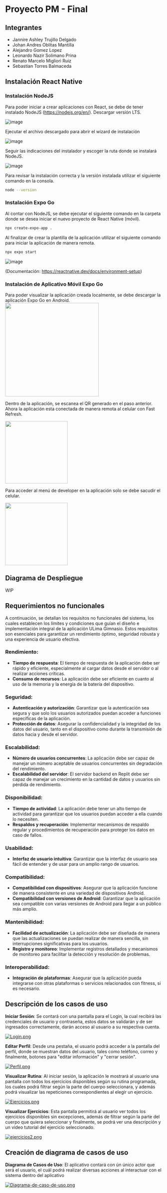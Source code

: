# Proyecto PM - Final

## Integrantes
* Jannire Ashley Trujillo Delgado
* Johan Andres Oblitas Mantilla
* Alejandro Gomez Lopez
* Leonardo Nazir Solimano Prina
* Renato Marcelo Migliori Ruiz 
* Sebastian Torres Balmaceda

## Instalación React Native

### Instalación NodeJS 
Para poder iniciar a crear aplicaciones con React, se debe de tener instalado NodeJS (https://nodejs.org/en/).
Descargar versión LTS. 

![image](https://github.com/Jannire/ProyectoFinalPM-RN/assets/88001855/373c6aca-c4bb-404c-bdca-2f9c98ccd03e)

Ejecutar el archivo descargado para abrir el wizard de instalación

![image](https://github.com/Jannire/ProyectoFinalPM-RN/assets/88001855/6cf697c7-a5f6-4fe7-98e5-bac51187cc9a)

Seguir las indicaciones del instalador y escoger la ruta donde se instalará NodeJS.

![image](https://github.com/Jannire/ProyectoFinalPM-RN/assets/88001855/9fc2d848-abce-48ec-89e8-a1eeb1e6b4d6)

Para revisar la instalación correcta y la versión instalada utilizar el siguiente comando en la consola.
```bash
node --version
```

### Instalación Expo Go
Al contar con NodeJS, se debe ejecutar el siguiente comando en la carpeta donde se desea iniciar el nuevo proyecto de React Native (móvil).

```bash
npx create-expo-app .
```

Al finalizar de crear la plantilla de la aplicación utilizar el siguiente comando para iniciar la aplicación de manera remota.
```bash
npx expo start
```
![image](https://github.com/Jannire/ProyectoFinalPM-RN/assets/88001855/44da0e13-49cf-4a60-b79f-61b74fbc9829)

(Documentación: https://reactnative.dev/docs/environment-setup)

### Instalación de Aplicativo Móvil Expo Go

Para poder visualizar la aplicación creada localmente, se debe descargar la aplicación Expo Go en Android. 
<img src="https://github.com/Jannire/ProyectoFinalPM-RN/assets/88001855/28104b74-7b9a-49e4-8715-cc1a90923ec7"  width="300"/>

Dentro de la aplicación, se escanea el QR generado en el paso anterior. Ahora la aplicación esta conectada de manera remota al celular con Fast Refresh. 

<img src="https://github.com/Jannire/ProyectoFinalPM-RN/assets/88001855/3caa1285-b0d5-4eb0-ad0a-6328719e5846" width="200"/> 

Para acceder al menú de developer en la aplicación solo se debe sacudir el celular.

<img src="https://github.com/Jannire/ProyectoFinalPM-RN/assets/88001855/07ac9a80-3355-49d8-8439-eb0aa4d5b5c6" width="200"/>


## Diagrama de Despliegue
WIP


## Requerimientos no funcionales
A continuación, se detallan los requisitos no funcionales del sistema, los cuales establecen los límites y condiciones que guían el diseño e implementación integral de la aplicación ULima Gimnasio. Estos requisitos son esenciales para garantizar un rendimiento óptimo, seguridad robusta y una experiencia de usuario efectiva.

### Rendimiento:
* **Tiempo de respuesta**: El tiempo de respuesta de la aplicación debe ser rápido y eficiente, especialmente al cargar datos desde el servidor o al realizar acciones críticas.
* **Consumo de recursos**: La aplicación debe ser eficiente en cuanto al uso de la memoria y la energía de la batería del dispositivo.
### Seguridad:
* **Autenticación y autorización**: Garantizar que la autenticación sea segura y que solo los usuarios autorizados puedan acceder a funciones específicas de la aplicación.
* **Protección de datos**: Asegurar la confidencialidad y la integridad de los datos del usuario, tanto en el dispositivo como durante la transmisión de datos hacia y desde el servidor.
### Escalabilidad:
* **Número de usuarios concurrentes**: La aplicación debe ser capaz de manejar un número aceptable de usuarios concurrentes sin degradación del rendimiento.
* **Escalabilidad del servidor**: El servidor backend en Replit debe ser capaz de manejar un crecimiento en la cantidad de datos y usuarios sin pérdida de rendimiento.
### Disponibilidad:
* **Tiempo de actividad**: La aplicación debe tener un alto tiempo de actividad para garantizar que los usuarios puedan acceder a ella cuando lo necesiten.
* **Respaldos y recuperación**: Implementar mecanismos de respaldo regular y procedimientos de recuperación para proteger los datos en caso de fallos.
### Usabilidad:
* **Interfaz de usuario intuitiva**: Garantizar que la interfaz de usuario sea fácil de entender y de usar para un amplio rango de usuarios.
### Compatibilidad:
* **Compatibilidad con dispositivos**: Asegurar que la aplicación funcione de manera consistente en una variedad de dispositivos Android.
* **Compatibilidad con versiones de Android**: Garantizar que la aplicación sea compatible con varias versiones de Android para llegar a un público más amplio.
### Mantenibilidad:
* **Facilidad de actualización**: La aplicación debe ser diseñada de manera que las actualizaciones se puedan realizar de manera sencilla, sin interrupciones significativas para los usuarios.
* **Registro y monitoreo**: Implementar registros detallados y mecanismos de monitoreo para facilitar la detección y resolución de problemas.
### Interoperabilidad:
* **Integración de plataformas**: Asegurar que la aplicación pueda integrarse con otras plataformas o servicios relacionados con fitness, si es necesario.



## Descripción de los casos de uso


**Iniciar Sesión**: Se contará con una pantalla para el Login, la cual recibirá las credenciales de usuario y contraseña, estos datos se validarán y de ser ingresados correctamente, darán acceso al usuario a su respectiva cuenta.

[![Login.png](https://i.postimg.cc/sgR866NJ/Login.png)](https://postimg.cc/rKQQzJcd)


**Editar Perfil**: Desde una pestaña, el usuario podrá acceder a la pantalla del perfil, donde se muestran datos del usuario, tales como teléfono, correo y finalmente, botones para "editar información" y "cerrar sesión".

[![Perfil.png](https://i.postimg.cc/NFkNWYV7/Perfil.png)](https://postimg.cc/4HnbcCXm)

**Visualizar Rutina**: Al iniciar sesión, la aplicación le mostrará al usuario una pantalla con todos los ejercicios disponibles según su rutina programada, los cuales podrá filtrar según la parte del cuerpo seleccionara, y además podrá visualizar las repeticiones correspondientes al elegir un ejercicio.

[![Ejercicios.png](https://i.postimg.cc/GhpJcks1/Ejercicios.png)](https://postimg.cc/c6V8htmD)

**Visualizar Ejercicios**: Esta pantalla permitirá al usuario ver todos los ejercicios disponibles sin excepciones, además de filtrar según la parte del cuerpo que quiera seleccionar y finalmente, se podrá ver una descripción y un video tutorial del ejercicio seleccionado.

[![ejercicios2.png](https://i.postimg.cc/k5NHt9KM/ejercicios2.png)](https://postimg.cc/SXsdwBgH)

## Creación de diagrama de casos de uso

**Diagrama de Casos de Uso**: El aplicativo contará con ún único actor que será el usuario, el cuál podrá realizar diversas acciones al interactuar con el sistema dentro del aplicativo

[![Diagrama-de-caso-de-uso.png](https://i.postimg.cc/Dws3CrQZ/Diagrama-de-caso-de-uso.png)](https://postimg.cc/PCt7J8Rs)

